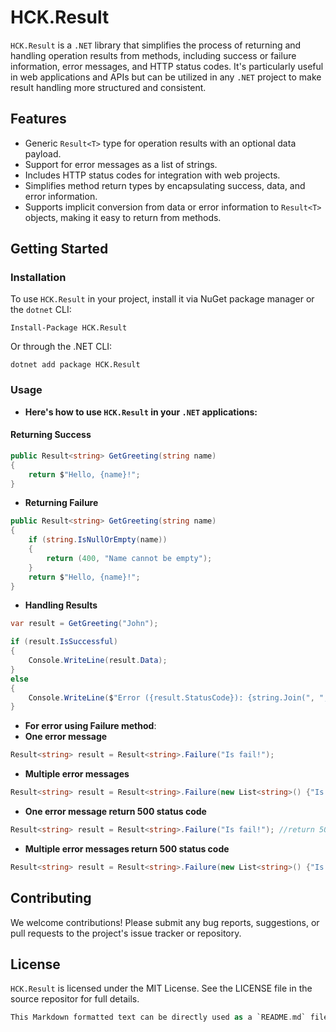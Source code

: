 # HCK.Result

`HCK.Result` is a `.NET` library that simplifies the process of returning and handling operation results from methods, including success or failure information, error messages, and HTTP status codes. It's particularly useful in web applications and APIs but can be utilized in any `.NET` project to make result handling more structured and consistent.

## Features

- Generic `Result<T>` type for operation results with an optional data payload.
- Support for error messages as a list of strings.
- Includes HTTP status codes for integration with web projects.
- Simplifies method return types by encapsulating success, data, and error information.
- Supports implicit conversion from data or error information to `Result<T>` objects, making it easy to return from methods.

## Getting Started

### Installation

To use `HCK.Result` in your project, install it via NuGet package manager or the `dotnet` CLI:

```plaintext
Install-Package HCK.Result
```

Or through the .NET CLI:
```plaintext
dotnet add package HCK.Result
```

### Usage

- **Here's how to use `HCK.Result` in your `.NET` applications:**

#### Returning Success

```csharp
public Result<string> GetGreeting(string name)
{
    return $"Hello, {name}!";
}
```

- **Returning Failure**
```csharp
public Result<string> GetGreeting(string name)
{
    if (string.IsNullOrEmpty(name))
    {
        return (400, "Name cannot be empty");
    }
    return $"Hello, {name}!";
}
```

- **Handling Results**
```csharp
var result = GetGreeting("John");

if (result.IsSuccessful)
{
    Console.WriteLine(result.Data);
}
else
{
    Console.WriteLine($"Error ({result.StatusCode}): {string.Join(", ", result.ErrorMessages)}");
}
```

- **For error using Failure method**:
- **One error message**
```csharp
Result<string> result = Result<string>.Failure("Is fail!");
```

- **Multiple error messages**
```csharp
Result<string> result = Result<string>.Failure(new List<string>() {"Is fail!","Is not unique!"});
```

- **One error message return 500 status code**
```csharp
Result<string> result = Result<string>.Failure("Is fail!"); //return 500 status code
```

- **Multiple error messages return 500 status code**
```csharp
Result<string> result = Result<string>.Failure(new List<string>() {"Is fail!","Is not unique!"}); //return 500 status code
```

## Contributing

We welcome contributions! Please submit any bug reports, suggestions, or pull requests to the project's issue tracker or repository.

## License
`HCK.Result` is licensed under the MIT License. See the LICENSE file in the source repositor for full details.

```rust
This Markdown formatted text can be directly used as a `README.md` file in your repository. Just make sure to update the placeholder `(LICENSE)` with a link to your actual license file, if applicable.
```
